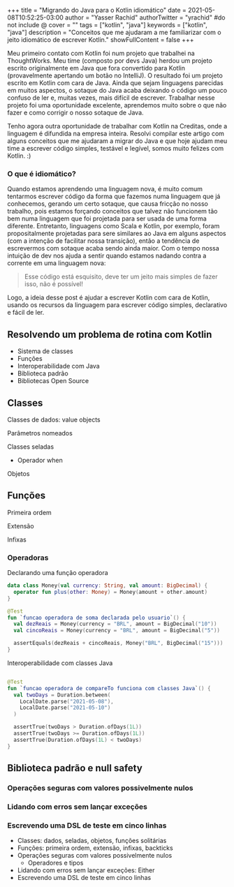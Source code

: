 +++
title = "Migrando do Java para o Kotlin idiomático"
date = 2021-05-08T10:52:25-03:00
author = "Yasser Rachid"
authorTwitter = "yrachid" #do not include @
cover = ""
tags = ["kotlin", "java"]
keywords = ["kotlin", "java"]
description = "Conceitos que me ajudaram a me familiarizar com o jeito idiomático de escrever Kotlin."
showFullContent = false
+++

Meu primeiro contato com Kotlin foi num projeto que trabalhei na ThoughtWorks. Meu time (composto por devs Java) herdou um projeto escrito
originalmente em Java que fora convertido para Kotlin (provavelmente apertando um botão no IntelliJ). O resultado foi um projeto escrito em
Kotlin com cara de Java. Ainda que sejam linguagens parecidas em muitos aspectos, o sotaque do Java acaba deixando o código um pouco confuso
de ler e, muitas vezes, mais difícil de escrever. Trabalhar nesse projeto foi uma oportunidade excelente, aprendemos muito sobre o que não
fazer e como corrigir o nosso sotaque de Java.

Tenho agora outra oportunidade de trabalhar com Kotlin na Creditas, onde a linguagem é difundida na empresa inteira. Resolvi compilar este
artigo com alguns conceitos que me ajudaram a migrar do Java e que hoje ajudam meu time a escrever código simples, testável e legível, somos
muito felizes com Kotlin. :)

### O que é idiomático?

Quando estamos aprendendo uma linguagem nova, é muito comum tentarmos escrever código da forma que fazemos numa linguagem que já conhecemos,
gerando um certo sotaque, que causa fricção no nosso trabalho, pois estamos forçando conceitos que talvez não funcionem tão bem numa
linguagem que foi projetada para ser usada de uma forma diferente. Entretanto, linguagens como Scala e Kotlin, por exemplo, foram
propositalmente projetadas para sere similares ao Java em alguns aspectos (com a intenção de facilitar nossa transição), então a tendência
de escrevermos com sotaque acaba sendo ainda maior. Com o tempo nossa intuição de dev nos ajuda a sentir quando estamos nadando contra a
corrente em uma linguagem nova:

> Esse código está esquisito, deve ter um jeito mais simples de fazer isso, não é possível!

Logo, a ideia desse post é ajudar a escrever Kotlin com cara de Kotlin, usando os recursos da linguagem para escrever código simples,
declarativo e fácil de ler.

## Resolvendo um problema de rotina com Kotlin

- Sistema de classes
- Funções
- Interoperabilidade com Java
- Biblioteca padrão
- Bibliotecas Open Source


## Classes

Classes de dados: value objects

Parâmetros nomeados

Classes seladas
- Operador when

Objetos

## Funções

Primeira ordem

Extensão

Infixas

### Operadoras

Declarando uma função operadora

```kotlin
data class Money(val currency: String, val amount: BigDecimal) {
  operator fun plus(other: Money) = Money(amount + other.amount)
}

@Test
fun `funcao operadora de soma declarada pelo usuario`() {
  val dezReais = Money(currency = "BRL", amount = BigDecimal("10"))
  val cincoReais = Money(currency = "BRL", amount = BigDecimal("5"))

  assertEquals(dezReais + cincoReais, Money("BRL", BigDecimal("15")))
}

```

Interoperabilidade com classes Java

```kotlin

@Test
fun `funcao operadora de compareTo funciona com classes Java`() {
  val twoDays = Duration.between(
    LocalDate.parse("2021-05-08"), 
    LocalDate.parse("2021-05-10")
  )

  assertTrue(twoDays > Duration.ofDays(1L))
  assertTrue(twoDays >= Duration.ofDays(1L))
  assertTrue(Duration.ofDays(1L) < twoDays)
}

```

## Biblioteca padrão e null safety

### Operações seguras com valores possivelmente nulos

### Lidando com erros sem lançar exceções

### Escrevendo uma DSL de teste em cinco linhas

- Classes: dados, seladas, objetos, funções solitárias
- Funções: primeira ordem, extensão, infixas, backticks
- Operações seguras com valores possivelmente nulos
  - Operadores e tipos
- Lidando com erros sem lançar exceções: Either
- Escrevendo uma DSL de teste em cinco linhas
